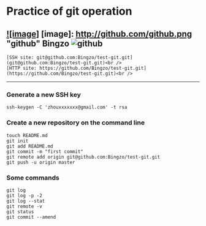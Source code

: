 Practice of git operation
==================================
[![image]](http://www.github.com/)
[image]: http://github.com/github.png "github"
Bingzo
![github](https://github.global.ssl.fastly.net/images/modules/open_graph/github-logo.png)
----------------------------------
    [SSH site: git@github.com:Bingzo/test-git.git](git@github.com:Bingzo/test-git.git)<br />
    [HTTP site: https://github.com/Bingzo/test-git.git](https://github.com/Bingzo/test-git.git)<br />
----------------------------------

### Generate a new SSH key
    ssh-keygen -C 'zhouxxxxxxx@gmail.com' -t rsa 

### Create a new repository on the command line
    touch README.md
    git init
    git add README.md
    git commit -m "first commit"
    git remote add origin git@github.com:Bingzo/test-git.git
    git push -u origin master
### Some commands
    git log
    git log -p -2
    git log --stat
    git remote -v
    git status
    git commit --amend
